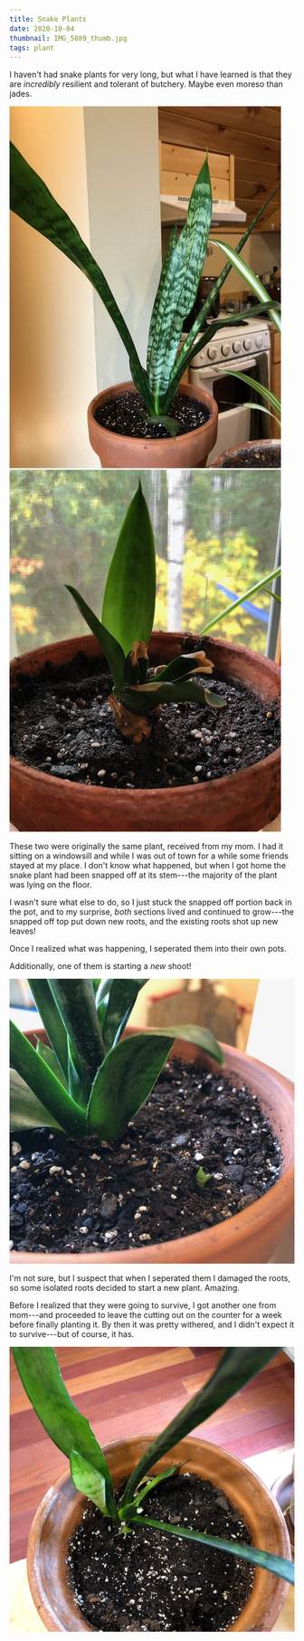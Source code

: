 ```yaml
---
title: Snake Plants
date: 2020-10-04
thumbnail: IMG_5889_thumb.jpg
tags: plant
---
```

I haven't had snake plants for very long, but what I have learned is that they are *incredibly* resilient and tolerant of butchery. Maybe even moreso than jades.

![](IMG_5883.jpeg)![](IMG_5889.jpeg)

These two were originally the same plant, received from my mom. I had it sitting on a windowsill and while I was out of town for a while some friends stayed at my place. I don't know what happened, but when I got home the snake plant had been snapped off at its stem---the majority of the plant was lying on the floor.

I wasn't sure what else to do, so I just stuck the snapped off portion back in the pot, and to my surprise, *both* sections lived and continued to grow---the snapped off top put down new roots, and the existing roots shot up new leaves!

Once I realized what was happening, I seperated them into their own pots.

Additionally, one of them is starting a *new* shoot!

![](IMG_6066.jpeg)

I'm not sure, but I suspect that when I seperated them I damaged the roots, so some isolated roots decided to start a new plant. Amazing.

Before I realized that they were going to survive, I got another one from mom---and proceeded to leave the cutting out on the counter for a week before finally planting it. By then it was pretty withered, and I didn't expect it to survive---but of course, it has.

![](IMG_5899.jpeg)
